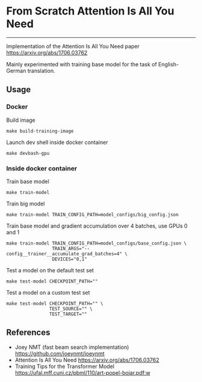# From Scratch Attention Is All You Need

---

Implementation of the Attention Is All You Need paper https://arxiv.org/abs/1706.03762

Mainly experimented with training base model for the task of English-German translation.


## Usage

### Docker

Build image
```shell
make build-training-image
```
Launch dev shell inside docker container
```shell
make devbash-gpu
```

### Inside docker container

Train base model
```shell
make train-model
```

Train big model
```shell
make train-model TRAIN_CONFIG_PATH=model_configs/big_config.json
```

Train base model and gradient accumulation over 4 batches, use GPUs 0 and 1
```shell
make train-model TRAIN_CONFIG_PATH=model_configs/base_config.json \
                 TRAIN_ARGS="--config__trainer__accumulate_grad_batches=4" \
                 DEVICES="0,1"
```

Test a model on the default test set
```shell
make test-model CHECKPOINT_PATH=""
```

Test a model on a custom test set
```shell
make test-model CHECKPOINT_PATH="" \
                TEST_SOURCE="" \
                TEST_TARGET=""
```


## References

- Joey NMT (fast beam search implementation) https://github.com/joeynmt/joeynmt
- Attention Is All You Need https://arxiv.org/abs/1706.03762
- Training Tips for the Transformer Model https://ufal.mff.cuni.cz/pbml/110/art-popel-bojar.pdf:w

